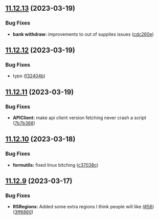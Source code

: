 ## [11.12.13](https://github.com/Torwent/WaspLib/compare/v11.12.12...v11.12.13) (2023-03-19)


### Bug Fixes

* **bank withdraw:** improvements to out of supplies issues ([cdc260e](https://github.com/Torwent/WaspLib/commit/cdc260e8f5ed6109e9c7be4449e9ce172ed30882))



## [11.12.12](https://github.com/Torwent/WaspLib/compare/v11.12.11...v11.12.12) (2023-03-19)


### Bug Fixes

* typo ([f32404b](https://github.com/Torwent/WaspLib/commit/f32404b45ed6ba84272aa6da71d80e463dd6fab6))



## [11.12.11](https://github.com/Torwent/WaspLib/compare/v11.12.10...v11.12.11) (2023-03-19)


### Bug Fixes

* **APIClient:** make api client version fetching never crash a script ([7b7b388](https://github.com/Torwent/WaspLib/commit/7b7b38805063a59f771590fa52241ade3d9a2bf7))



## [11.12.10](https://github.com/Torwent/WaspLib/compare/v11.12.9...v11.12.10) (2023-03-18)


### Bug Fixes

* **formutils:** fixed linux bitching ([c37038c](https://github.com/Torwent/WaspLib/commit/c37038c4c6193b0022b6424d4a8769b8b2fddc37))



## [11.12.9](https://github.com/Torwent/WaspLib/compare/v11.12.8...v11.12.9) (2023-03-17)


### Bug Fixes

* **RSRegions:** Added some extra regions I think people will like ([#56](https://github.com/Torwent/WaspLib/issues/56)) ([3ff6860](https://github.com/Torwent/WaspLib/commit/3ff68602bb14448e82e957b98a1f2fbf492f1284))



